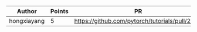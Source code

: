 | Author | Points | PR |
|--- | --- | ---|
| hongxiayang | 5 | https://github.com/pytorch/tutorials/pull/2684 | 
